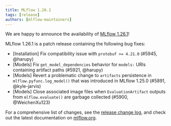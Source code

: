 ```yaml
---
title: MLflow 1.26.1
tags: [release]
authors: [mlflow-maintainers]
---
```


We are happy to announce the availability of [MLflow 1.26.1](https://github.com/mlflow/mlflow/releases/tag/v1.26.1)!

MLflow 1.26.1 is a patch release containing the following bug fixes:

- [Installation] Fix compatibility issue with `protobuf >= 4.21.0` (#5945, @harupy)
- [Models] Fix `get_model_dependencies` behavior for `models:` URIs containing artifact paths (#5921, @harupy)
- [Models] Revert a problematic change to `artifacts` persistence in `mlflow.pyfunc.log_model()` that was introduced in MLflow 1.25.0 (#5891, @kyle-jarvis)
- [Models] Close associated image files when `EvaluationArtifact` outputs from `mlflow.evaluate()` are garbage collected (#5900, @WeichenXu123)

For a comprehensive list of changes, see the [release change log](https://github.com/mlflow/mlflow/releases/tag/v1.26.1), and check out the latest documentation on [mlflow.org](http://mlflow.org/).
